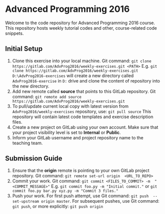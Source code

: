 Advanced Programming 2016
=========================

Welcome to the code repository for Advanced Programming 2016 course. 
This repository hosts weekly tutorial codes and other, course-related 
code snippets.

Initial Setup
-------------

1. Clone this exercise into your local machine. Git command: 
`git clone https://gitlab.com/AdvProg2016/weekly-exercises.git <PATH>` 
E.g. `git clone https://gitlab.com/AdvProg2016/weekly-exercises.git D:\AdvProg2016-exercises` 
will create a new directory called `AdvProg2016-exercise` in `D:` 
drive and clone the content of repository into the new directory.
2. Add new remote called **source** that points to this GitLab 
repository. Git command: `git remote add source https://gitlab.com/AdvProg2016/weekly-exercises.git`
3. To pull/update current local copy with latest version from 
`AdvProg2016/weekly-exercises` repository, use: `git pull source` 
This repository will contain latest code templates and exercise 
description files.
4. Create a new project on GitLab using your own account. Make sure 
that your project visibility level is set to **Internal** or 
**Public**.
5. Inform your GitLab username and project repository name to 
the teaching team.

Submission Guide
----------------

1. Ensure that the **origin** remote is pointing to your own GitLab 
project repository. Git command: `git remote set-url origin 
<URL_TO_REPO>`
2. Commit your work. Git command: `git commit <FILES_TO_COMMIT> -m 
"<COMMIT_MESSAGE>"` E.g. `git commit foo.py -m "Initial commit."` or 
`git commit foo.py bar.py xyz.py -m "Commit 3 files."`
3. Push your work. For first push attempt, use Git command: `git push 
--set-upstream origin master`. For subsequent pushes, use Git command: 
`git push`, or more explicitly: `git push origin`

